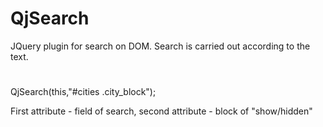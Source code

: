 # QjSearch
JQuery plugin for search on DOM. Search is carried out according to the text.
#
QjSearch(this,"#cities .city_block");


First attribute - field of search, second attribute - block of "show/hidden"
